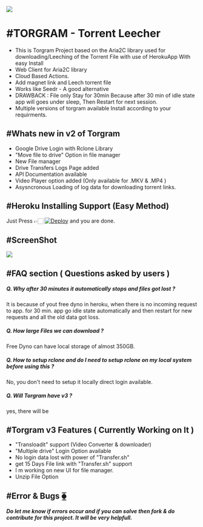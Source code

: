 ![](https://telegra.ph/file/979e1f83298c67018dd2c.png)
# #TORGRAM - Torrent Leecher
- This is Torgram Project based on the Aria2C library used for downloading/Leeching of the Torrent File with use of HerokuApp With easy Install 
- Web Client for Aria2C library
- Cloud Based Actions.
- Add magnet link and Leech torrent file
- Works like Seedr - A good alternative
- DRAWBACK : File only Stay for 30min Because after 30 min of idle state app will goes under sleep, Then Restart for next session.
- Multiple versions of torgram available Install according to your requirments.

## #Whats new in v2 of Torgram 
- Google Drive Login with Rclone Library
- "Move file to drive" Option in file manager
- New File manager
- Drive Transfers Logs Page added
- API Documentation available
- Video Player option added (Only available for .MKV & .MP4 )
- Asysncronous Loading of log data for downloading torrent links.


## #Heroku Installing Support (Easy Method)
Just Press 👉🏻 [![Deploy](https://www.herokucdn.com/deploy/button.svg)](https://heroku.com/deploy) and you are done.

## #ScreenShot
![](https://telegra.ph/file/f07a260f02029c0615f10.png)

## #FAQ section ( Questions asked by users )

##### Q. Why after 30 minutes it automatically stops and files got lost ?
It is because of yout free dyno in heroku, when there is no incoming request to app. for 30 min. app go idle state automatically and then restart for new requests and all the old data got loss. 

##### Q. How large Files we can download ?
Free Dyno can have local storage of almost 350GB.

##### Q. How to setup rclone  and do I need to setup rclone on my local system before using this ?
No, you don't need to setup it locally direct login available.
##### Q. Will Torgram have v3 ?
yes, there will be

## #Torgram v3 Features ( Currently Working on It )
- "Transloadit" support (Video Converter & downloader)
- "Multiple drive" Login Option available 
- No login data lost with power of "Transfer.sh"
- get 15 Days File link with "Transfer.sh" support
- I m working on new UI for file manager.
- Unzip File Option

## #Error & Bugs ⧳
##### Do let me know if errors occur and if you can solve then fork & do contribute for this project. It will be very helpfull. 
